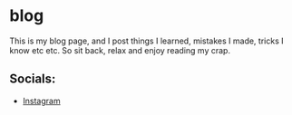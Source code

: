 # blog

This is my blog page, and I post things I learned, mistakes I made, tricks I know etc etc.
So sit back, relax and enjoy reading my crap.

## Socials:

 - [Instagram](https://instagram.com/evenblad3)

